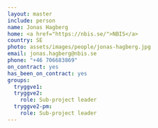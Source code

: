 ```yaml
---
layout: master
include: person
name: Jonas Hagberg
home: <a href="https://nbis.se/">NBIS</a>
country: SE
photo: assets/images/people/jonas-hagberg.jpg
email: jonas.hagberg@nbis.se
phone: "+46 706683869"
on_contract: yes
has_been_on_contract: yes
groups:
  tryggve1:
  tryggve2:
    role: Sub-project leader
  tryggve2-pm:
    role: Sub-project leader
---
```

